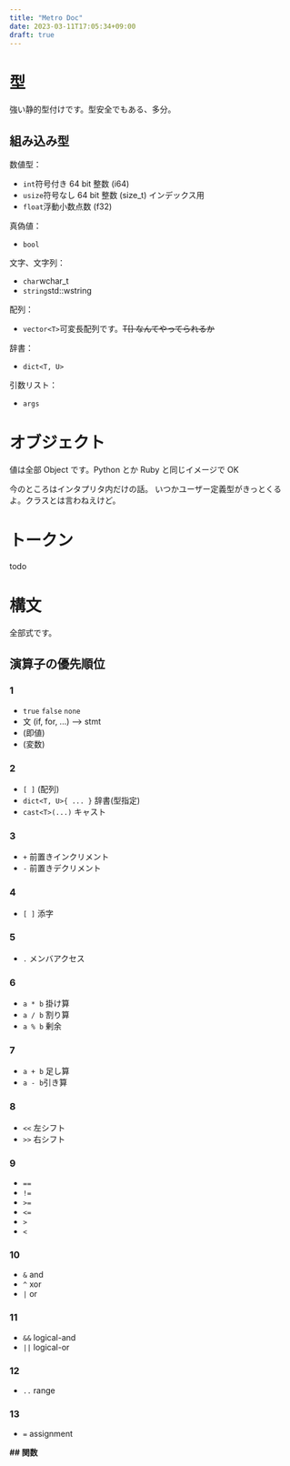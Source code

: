 ```yaml
---
title: "Metro Doc"
date: 2023-03-11T17:05:34+09:00
draft: true
---
```


# 型
強い静的型付けです。型安全でもある、多分。

## 組み込み型
数値型：
 - `int`符号付き 64 bit 整数 (i64)
 - `usize`符号なし 64 bit 整数 (size\_t)  インデックス用
 - `float`浮動小数点数 (f32)

真偽値：
 - `bool`

文字、文字列：
 - `char`wchar\_t
 - `string`std::wstring

配列：
 - `vector<T>`可変長配列です。~~T[] なんてやってられるか~~

辞書：
 - `dict<T, U>`

引数リスト：
 - `args`


# オブジェクト
値は全部 Object です。Python とか Ruby と同じイメージで OK

今のところはインタプリタ内だけの話。
いつかユーザー定義型がきっとくるよ。クラスとは言わねえけど。 

# トークン
todo

# 構文
全部式です。

## 演算子の優先順位

### 1
 - `true` `false` `none`
 - 文 (if, for, ...)  --> stmt
 - (即値)
 - (変数)

### 2
 - `[ ]` (配列)
 - `dict<T, U>{ ... }` 辞書(型指定)
 - `cast<T>(...)` キャスト

### 3
 - `+` 前置きインクリメント
 - `-` 前置きデクリメント

### 4
 - `[ ]` 添字

### 5
 - `.` メンバアクセス

### 6
 - `a * b` 掛け算
 - `a / b` 割り算
 - `a % b` 剰余

### 7
 - `a + b` 足し算
 - `a - b`引き算

### 8
 - `<<` 左シフト
 - `>>` 右シフト

### 9
 - `==`
 - `!=`
 - `>=`
 - `<=`
 - `>`
 - `<`

### 10
 - `&` and
 - `^` xor
 - `|` or

### 11
 - `&&` logical-and
 - `||` logical-or

### 12
 - `..` range

### 13
 - `=` assignment


**## 関数**